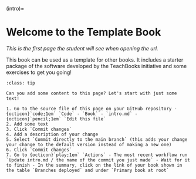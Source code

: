 (intro)=
# Welcome to the Template Book

_This is the first page the student will see when opening the url._

This book can be used as a template for other books. It includes a starter package of the software developed by the TeachBooks initiative and some exercises to get you going!

```{admonition} Exercise 1: Edit contents
:class: tip

Can you add some content to this page? Let's start with just some text!

1. Go to the source file of this page on your GitHub repository - {octicon}`code;1em` `Code` - `Book` - `intro.md` - {octicon}`pencil;1em` `Edit this file`
2. Add some text
3. Click `Commit changes`
4. Add a description of your change
5. Select `Commit directly to the main branch` (this adds your change your change to the default version instead of making a new one)
6. Click `Commit changes`
7. Go to {octicon}`play;1em` `Actions` - The most recent workflow run `Update intro.md / the name of the commit you just made` - Wait for it to finish - In the summary, click on the link of your book shown in the table `Branches deployed` and under `Primary book at root`
```